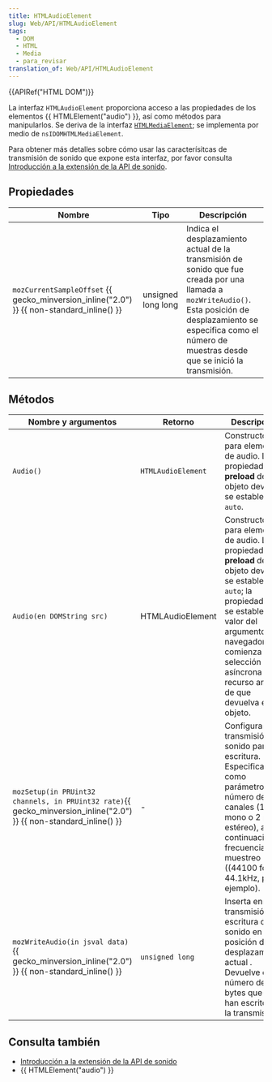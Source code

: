 ```yaml
---
title: HTMLAudioElement
slug: Web/API/HTMLAudioElement
tags:
  - DOM
  - HTML
  - Media
  - para_revisar
translation_of: Web/API/HTMLAudioElement
---
```

{{APIRef("HTML DOM")}}

La interfaz `HTMLAudioElement` proporciona acceso a las propiedades de los elementos {{ HTMLElement("audio") }}, así como métodos para manipularlos. Se deriva de la interfaz [`HTMLMediaElement`](/en/DOM/HTMLMediaElement); se implementa por medio de `nsIDOMHTMLMediaElement`.

Para obtener más detalles sobre cómo usar las caracterísitcas de transmisión de sonido que expone esta interfaz, por favor consulta [Introducción a la extensión de la API de sonido](/en/Introducing_the_Audio_API_Extension).

## Propiedades

| Nombre                                                                                                         | Tipo               | Descripción                                                                                                                                                                                                                  |
| -------------------------------------------------------------------------------------------------------------- | ------------------ | ---------------------------------------------------------------------------------------------------------------------------------------------------------------------------------------------------------------------------- |
| `mozCurrentSampleOffset` {{ gecko_minversion_inline("2.0") }} {{ non-standard_inline() }} | unsigned long long | Indica el desplazamiento actual de la transmisión de sonido que fue creada por una llamada a `mozWriteAudio()`. Esta posición de desplazamiento se especifica como el número de muestras desde que se inició la transmisión. |

## Métodos

| Nombre y argumentos                                                                                                                      | Retorno            | Descripción                                                                                                                                                                                                                                                    |
| ---------------------------------------------------------------------------------------------------------------------------------------- | ------------------ | -------------------------------------------------------------------------------------------------------------------------------------------------------------------------------------------------------------------------------------------------------------- |
| `Audio()`                                                                                                                                | `HTMLAudioElement` | Constructor para elementos de audio. La propiedad **preload** del objeto devuelto se establece en `auto`.                                                                                                                                                      |
| `Audio(en DOMString src)`                                                                                                                | HTMLAudioElement   | Constructor para elementos de audio. La propiedad **preload** del objeto devuelto se establece a `auto`; la propiedad **src** se establece al valor del argumento . El navegador comienza una selección asíncrona del recurso antes de que devuelva el objeto. |
| `mozSetup(in PRUint32 channels, in PRUint32 rate)`{{ gecko_minversion_inline("2.0") }} {{ non-standard_inline() }} | -                  | Configura la transmisión de sonido para escritura. Especificas como parámetros el número de canales (1 para mono o 2 para estéreo), a continuación la frecuencia de muestreo ((44100 for 44.1kHz, por ejemplo).                                                |
| `mozWriteAudio(in jsval data)` {{ gecko_minversion_inline("2.0") }} {{ non-standard_inline() }}                     | `unsigned long`    | Inserta en la transmisión la escritura de sonido en la posición de desplazamiento actual . Devuelve el número de bytes que se han escrito en la transmisión.                                                                                                   |

## Consulta también

- [Introducción a la extensión de la API de sonido](/en/Introducing_the_Audio_API_Extension)
- {{ HTMLElement("audio") }}

